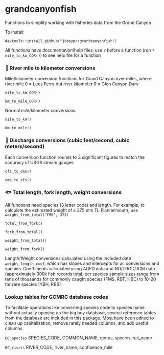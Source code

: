 # grandcanyonfish
Functions to simplify working with fisheries data from the Grand Canyon

To install:

`devtools::install_github("jkboyer/grandcanyonfish")`

All functions have documentation/help files, use `?` before a function (run `?mile_to_km_COR()`) to see help file for a function

### 📏 River mile to kilometer conversions

Mile/kilometer conversion functions for Grand Canyon river miles, where river mile 0 = Lees Ferry but river kilometer 0 = Glen Canyon Dam

`mile_to_km_COR()`

`km_to_mile_COR()`

Normal mile/kilometer conversions

`mile_to_km()`

`km_to_mile()`

### 🌊 Discharge conversions (cubic feet/second, cubic meters/second)
Each conversion function rounds to 3 significant figures to match the accuracy of USGS stream gauges

`cfs_to_cms()`

`cms_to_cfs()`

### 🐟 Total length, fork length, weight conversions
All functions need species (3 letter code) and length. For example, to calculate the estimated weight of a 375 mm TL Flannelmouth, use `weight_from_total("FMS", 375)`

`total_from_fork()`

`fork_from_total()`

`weight_from_total()`

`weight_from_fork()`

Length/Weight conversions calculated using the included data `weight_length_coef`, which has slopes and intercepts for all conversions and species. Coefficients calculated using AGFD data and NO/TRGD/JCM data (approximately 300k fish records total, per species sample sizes range from tens of thousands for commonly caught species (FMS, RBT, HBC) to 10-20 for rare species (YBH, RBS)

### Lookup tables for GCMRC database codes

To facilitate operations like converting species code to species name without actually opening up the big boy database, several reference tables from the database are included in this package. Most have been edited to clean up capitalization, remove rarely needed columns, and add useful columns.

`GC_species` SPECIES_CODE, COMMON_NAME, genus, species, sci_name

`GC_rivers` RIVER_CODE, river_name, confluence_mile

